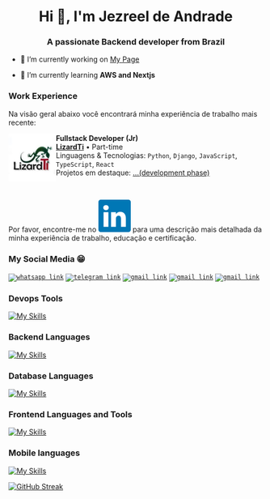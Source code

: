 <!--
## Hi there 👋
**woragis/woragis** is a ✨ _special_ ✨ repository because its `README.md` (this file) appears on your GitHub profile.

Here are some ideas to get you started:

- 🔭 I’m currently working on ...
- 🌱 I’m currently learning ...
- 👯 I’m looking to collaborate on ...
- 🤔 I’m looking for help with ...
- 💬 Ask me about ...
- 📫 How to reach me: ...
- 😄 Pronouns: ...
- ⚡ Fun fact: ...
-->
<h1 align="center">Hi 👋, I'm Jezreel de Andrade</h1>
<h3 align="center">A passionate Backend developer from Brazil</h3>

- 🔭 I’m currently working on [My Page](https://woragis.github.io/woragis)
<!-- - [Todo App](https://github.com/woragis/todo-app) [Notes App](https://github.com/woragis/notes-app) [Blog App](https://github.com/woragis/blog-app) [Cipher Master](https://github.com/woragis/cipher-master) -->

- 🌱 I’m currently learning **AWS and Nextjs**

### Work Experience

Na visão geral abaixo você encontrará minha experiência de trabalho mais recente:

[<img align="left" height="94px" width="94px" alt="Warpnet" src="src/assets/lizardti.jpg"/>](https://woragis.github.io/woragis)

**Fullstack Developer (Jr)** \
[**LizardTi**](https://www.google.com/) • Part-time \
Linguagens & Tecnologias: `Python`, `Django`, `JavaScript`, `TypeScript`, `React`\
Projetos em destaque: [...(development phase)](https://www.google.com/)
<br/>

<br/>

Por favor, encontre-me no [![LinkedIn](src/assets/linkedin.svg)](https://www.linkedin.com/in/jezreel-andrade/) para uma descrição mais detalhada da minha experiência de trabalho, educação e certificação.

<!-- Social Media Section -->
### My Social Media 😁
<!--
[![discord](src/assets/discord.svg)](https://woragis.github.com/woragis)
[![github](src/assets/github.svg)](https://woragis.github.com/woragis)
[![instagram](src/assets/instagram.svg)](https://woragis.github.com/woragis)
[![linkedin](src/assets/linkedin.svg)](https://www.linkedin.com/in/jezreel-andrade/)
[![medium](src/assets/medium.svg)](https://woragis.github.com/woragis)
[![twitter-x](src/assets/twitter-x.svg)](https://woragis.github.com/woragis)
[![whatsapp](src/assets/whatsapp.svg)](https://woragis.github.com/woragis)
[![youtube](src/assets/youtube.svg)](https://woragis.github.com/woragis) -->

<p>
  <code><a href="https://instagram.com/y.jezreel.andrade"><img src="https://img.shields.io/badge/WhatsApp-25D366?style=for-the-badge&logo=whatsapp&logoColor=white" alt="whatsapp link" /></a></code>
  <code><a href="https://instagram.com/y.jezreel.andrade"><img src="https://img.shields.io/badge/Telegram-2CA5E0?style=for-the-badge&logo=telegram&logoColor=white" alt="telegram link" /></a></code>
  <code><a href="https://instagram.com/y.jezreel.andrade"><img src="https://img.shields.io/badge/Gmail-D14836?style=for-the-badge&logo=gmail&logoColor=white" alt="gmail link" /></a></code>
  <code><a href="https://instagram.com/y.jezreel.andrade"><img src="https://img.shields.io/badge/Instagram-E4405F?style=for-the-badge&logo=instagram&logoColor=white" alt="gmail link" /></a></code>
  <code><a href="https://instagram.com/y.jezreel.andrade"><img src="https://img.shields.io/badge/YouTube-FF0000?style=for-the-badge&logo=youtube&logoColor=white" alt="gmail link" /></a></code>
</p>

<!-- Devops Section -->
### Devops Tools
[![My Skills](https://skillicons.dev/icons?i=linux,aws,docker,kubernetes,git,nginx)](https://woragis.github.io/woragis)

<!-- Backend Section -->
### Backend Languages
[![My Skills](https://skillicons.dev/icons?i=rust,golang,nodejs,express,javascript,typescript,python,django)](https://woragis.github.io/woragis)

<!-- Database Section -->
### Database Languages
[![My Skills](https://skillicons.dev/icons?i=postgres,redis,mongodb)](https://woragis.github.io/woragis)

<!-- Frontend Section -->
### Frontend Languages and Tools
[![My Skills](https://skillicons.dev/icons?i=html,css,javascript,typescript,react,redux,sass,tailwindcss)](https://woragis.github.io/woragis)

<!-- Mobile Section -->
### Mobile languages
[![My Skills](https://skillicons.dev/icons?i=dart,flutter)](https://woragis.github.io/woragis)

<!-- <p><img align="center" src="https://github-readme-streak-stats.herokuapp.com/?user=woragis&" alt="woragis" /></p> 
-->

[![GitHub Streak](https://github-readme-streak-stats.herokuapp.com?user=woragis&hide_border=true)](https://woragis.github.io/woragis)
